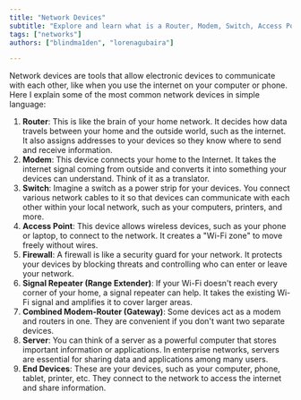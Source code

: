 ```yaml
---
title: "Network Devices"
subtitle: "Explore and learn what is a Router, Modem, Switch, Access Point, Firewall & more. Design your LAN Network with Cisco Packet Tracer Lab Challenge! "
tags: ["networks"]
authors: ["blindma1den", "lorenagubaira"]

---
```


Network devices are tools that allow electronic devices to communicate with each other, like when you use the internet on your computer or phone. Here I explain some of the most common network devices in simple language:

1. **Router**: This is like the brain of your home network. It decides how data travels between your home and the outside world, such as the internet. It also assigns addresses to your devices so they know where to send and receive information.
2. **Modem**: This device connects your home to the Internet. It takes the internet signal coming from outside and converts it into something your devices can understand. Think of it as a translator.
3. **Switch**: Imagine a switch as a power strip for your devices. You connect various network cables to it so that devices can communicate with each other within your local network, such as your computers, printers, and more.
4. **Access Point**: This device allows wireless devices, such as your phone or laptop, to connect to the network. It creates a "Wi-Fi zone" to move freely without wires.
5. **Firewall**: A firewall is like a security guard for your network. It protects your devices by blocking threats and controlling who can enter or leave your network.
6. **Signal Repeater (Range Extender)**: If your Wi-Fi doesn't reach every corner of your home, a signal repeater can help. It takes the existing Wi-Fi signal and amplifies it to cover larger areas.
7. **Combined Modem-Router (Gateway)**: Some devices act as a modem and routers in one. They are convenient if you don't want two separate devices.
8. **Server**: You can think of a server as a powerful computer that stores important information or applications. In enterprise networks, servers are essential for sharing data and applications among many users.
9. **End Devices**: These are your devices, such as your computer, phone, tablet, printer, etc. They connect to the network to access the internet and share information.




